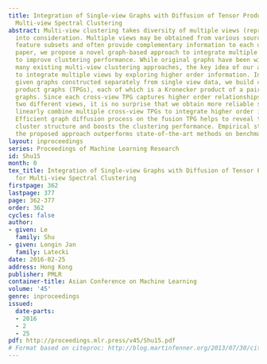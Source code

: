 ```yaml
---
title: Integration of Single-view Graphs with Diffusion of Tensor Product Graphs for
  Multi-view Spectral Clustering
abstract: Multi-view clustering takes diversity of multiple views (representations)
  into consideration. Multiple views may be obtained from various sources or different
  feature subsets and often provide complementary information to each other. In this
  paper, we propose a novel graph-based approach to integrate multiple representations
  to improve clustering performance. While original graphs have been widely used in
  many existing multi-view clustering approaches, the key idea of our approach is
  to integrate multiple views by exploring higher order information. In particular,
  given graphs constructed separately from single view data, we build cross-view tensor
  product graphs (TPGs), each of which is a Kronecker product of a pair of single-view
  graphs. Since each cross-view TPG captures higher order relationships of data under
  two different views, it is no surprise that we obtain more reliable similarities.  We
  linearly combine multiple cross-view TPGs to integrate higher order information.
  Efficient graph diffusion process on the fusion TPG helps to reveal the underlying
  cluster structure and boosts the clustering performance. Empirical study shows that
  the proposed approach outperforms state-of-the-art methods on benchmark datasets.
layout: inproceedings
series: Proceedings of Machine Learning Research
id: Shu15
month: 0
tex_title: Integration of Single-view Graphs with Diffusion of Tensor Product Graphs
  for Multi-view Spectral Clustering
firstpage: 362
lastpage: 377
page: 362-377
order: 362
cycles: false
author:
- given: Le
  family: Shu
- given: Longin Jan
  family: Latecki
date: 2016-02-25
address: Hong Kong
publisher: PMLR
container-title: Asian Conference on Machine Learning
volume: '45'
genre: inproceedings
issued:
  date-parts:
  - 2016
  - 2
  - 25
pdf: http://proceedings.mlr.press/v45/Shu15.pdf
# Format based on citeproc: http://blog.martinfenner.org/2013/07/30/citeproc-yaml-for-bibliographies/
---
```

